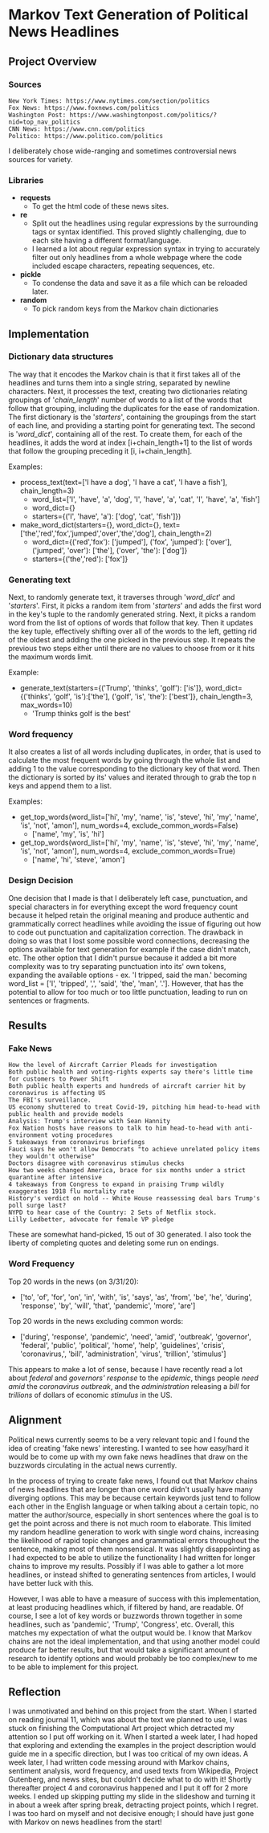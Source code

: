 # Markov Text Generation of Political News Headlines

## Project Overview
### Sources

    New York Times: https://www.nytimes.com/section/politics
    Fox News: https://www.foxnews.com/politics
    Washington Post: https://www.washingtonpost.com/politics/?nid=top_nav_politics
    CNN News: https://www.cnn.com/politics
    Politico: https://www.politico.com/politics

I deliberately chose wide-ranging and sometimes controversial news sources for variety.

### Libraries
* __requests__
  * To get the html code of these news sites.
* __re__
  * Split out the headlines using regular expressions by the surrounding tags or syntax identified. This proved slightly challenging, due to each site having a different format/language.
  * I learned a lot about regular expression syntax in trying to accurately filter out only headlines from a whole webpage where the code included escape characters, repeating sequences, etc.
* __pickle__
  * To condense the data and save it as a file which can be reloaded later.
* __random__
  * To pick random keys from the Markov chain dictionaries

## Implementation
### Dictionary data structures
The way that it encodes the Markov chain is that it first takes all of the headlines and turns them into a single string, separated by newline characters. Next, it processes the text, creating two dictionaries relating groupings of '*chain_length*' number of words to a list of the words that follow that grouping, including the duplicates for the ease of randomization. The first dictionary is the '*starters*', containing the groupings from the start of each line, and providing a starting point for generating text. The second is '*word_dict*', containing all of the rest. To create them, for each of the headlines, it adds the word at index [i+chain_length+1] to the list of words that follow the grouping preceding it [i, i+chain_length].  

Examples:
* process_text(text=['I have a dog', 'I have a cat', 'I have a fish'], chain_length=3)
  * word_list=['I', 'have', 'a', 'dog', 'I', 'have', 'a', 'cat', 'I', 'have', 'a', 'fish']
  * word_dict={}
  * starters={('I', 'have', 'a'): ['dog', 'cat', 'fish']})
* make_word_dict(starters={}, word_dict={}, text=['the','red','fox','jumped','over','the','dog'], chain_length=2)
  * word_dict={('red','fox'): ['jumped'], ('fox', 'jumped'): ['over'], ('jumped', 'over'): ['the'], ('over', 'the'): ['dog']}
  * starters={('the','red'): ['fox']}

### Generating text
Next, to randomly generate text, it traverses through '*word_dict*' and '*starters*'. First, it picks a random item from '*starters*' and adds the first word in the key's tuple to the randomly generated string. Next, it picks a random word from the list of options of words that follow that key. Then it updates the key tuple, effectively shifting over all of the words to the left, getting rid of the oldest and adding the one picked in the previous step. It repeats the previous two steps either until there are no values to choose from or it hits the maximum words limit.  

Example:
* generate_text(starters={('Trump', 'thinks', 'golf'): ['is']}, word_dict={('thinks', 'golf', 'is'):['the'], ('golf', 'is', 'the'): ['best']}, chain_length=3, max_words=10)
  * 'Trump thinks golf is the best'

### Word frequency
It also creates a list of all words including duplicates, in order, that is used to calculate the most frequent words by going through the whole list and adding 1 to the value corresponding to the dictionary key of that word. Then the dictionary is sorted by its' values and iterated through to grab the top n keys and append them to a list.  

Examples:
* get_top_words(word_list=['hi', 'my', 'name', 'is', 'steve', 'hi', 'my', 'name', 'is', 'not', 'amon'], num_words=4, exclude_common_words=False)
  * ['name', 'my', 'is', 'hi']
* get_top_words(word_list=['hi', 'my', 'name', 'is', 'steve', 'hi', 'my', 'name', 'is', 'not', 'amon'], num_words=4, exclude_common_words=True)
  * ['name', 'hi', 'steve', 'amon']

### Design Decision
One decision that I made is that I deliberately left case, punctuation, and special characters in for everything except the word frequency count because it helped retain the original meaning and produce authentic and grammatically correct headlines while avoiding the issue of figuring out how to code out punctuation and capitalization correction. The drawback in doing so was that I lost some possible word connections, decreasing the options available for text generation for example if the case didn't match, etc. The other option that I didn't pursue because it added a bit more complexity was to try separating punctuation into its' own tokens, expanding the available options - ex. 'I tripped, said the man.' becoming word_list = ['I', 'tripped', ',', 'said', 'the', 'man', '.']. However, that has the potential to allow for too much or too little punctuation, leading to run on sentences or fragments.

## Results
### Fake News

    How the level of Aircraft Carrier Pleads for investigation
    Both public health and voting-rights experts say there's little time for customers to Power Shift
    Both public health experts and hundreds of aircraft carrier hit by coronavirus is affecting US
    The FBI's surveillance.
    US economy shuttered to treat Covid-19, pitching him head-to-head with public health and provide models
    Analysis: Trump's interview with Sean Hannity
    Fox Nation hosts have reasons to talk to him head-to-head with anti-environment voting procedures
    5 takeaways from coronavirus briefings
    Fauci says he won't allow Democrats "to achieve unrelated policy items they wouldn't otherwise"
    Doctors disagree with coronavirus stimulus checks
    How two weeks changed America, brace for six months under a strict quarantine after intensive
    4 takeaways from Congress to expand in praising Trump wildly exaggerates 1918 flu mortality rate
    History's verdict on hold -- White House reassessing deal bars Trump's poll surge last?
    NYPD to hear case of the Country: 2 Sets of Netflix stock.
    Lilly Ledbetter, advocate for female VP pledge

These are somewhat hand-picked, 15 out of 30 generated. I also took the liberty of completing quotes and deleting some run on endings.

### Word Frequency
Top 20 words in the news (on 3/31/20):
* ['to', 'of', 'for', 'on', 'in', 'with', 'is', 'says', 'as', 'from', 'be', 'he', 'during', 'response', 'by', 'will', 'that', 'pandemic', 'more', 'are']

Top 20 words in the news excluding common words:
* ['during', 'response', 'pandemic', 'need', 'amid', 'outbreak', 'governor', 'federal', 'public', 'political', 'home', 'help', 'guidelines', 'crisis', 'coronavirus,', 'bill', 'administration', 'virus', 'trillion', 'stimulus']

This appears to make a lot of sense, because I have recently read a lot about *federal* and *governors'* *response* to the *epidemic*, things people *need* *amid* the *coronavirus* *outbreak*, and the *administration* releasing a *bill* for *trillions* of dollars of economic *stimulus* in the US.

## Alignment
Political news currently seems to be a very relevant topic and I found the idea of creating 'fake news' interesting. I wanted to see how easy/hard it would be to come up with my own fake news headlines that draw on the buzzwords circulating in the actual news currently.

In the process of trying to create fake news, I found out that Markov chains of news headlines that are longer than one word didn't usually have many diverging options. This may be because certain keywords just tend to follow each other in the English language or when talking about a certain topic, no matter the author/source, especially in short sentences where the goal is to get the point across and there is not much room to elaborate. This limited my random headline generation to work with single word chains, increasing the likelihood of rapid topic changes and grammatical errors throughout the sentence, making most of them nonsensical. It was slightly disappointing as I had expected to be able to utilize the functionality I had written for longer chains to improve my results. Possibly if I was able to gather a lot more headlines, or instead shifted to generating sentences from articles, I would have better luck with this.

However, I was able to have a measure of success with this implementation, at least producing headlines which, if filtered by hand, are readable. Of course, I see a lot of key words or buzzwords thrown together in some headlines, such as 'pandemic', 'Trump', 'Congress', etc. Overall, this matches my expectation of what the output would be. I know that Markov chains are not the ideal implementation, and that using another model could produce far better results, but that would take a significant amount of research to identify options and would probably be too complex/new to me to be able to implement for this project.

## Reflection
I was unmotivated and behind on this project from the start. When I started on reading journal 11, which was about the text we planned to use, I was stuck on finishing the Computational Art project which detracted my attention so I put off working on it. When I started a week later, I had hoped that exploring and extending the examples in the project description would guide me in a specific direction, but I was too critical of my own ideas. A week later, I had written code messing around with Markov chains, sentiment analysis, word frequency, and used texts from Wikipedia, Project Gutenberg, and news sites, but couldn't decide what to do with it! Shortly thereafter project 4 and coronavirus happened and I put it off for 2 more weeks. I ended up skipping putting my slide in the slideshow and turning it in about a week after spring break, detracting project points, which I regret. I was too hard on myself and not decisive enough; I should have just gone with Markov on news headlines from the start!
